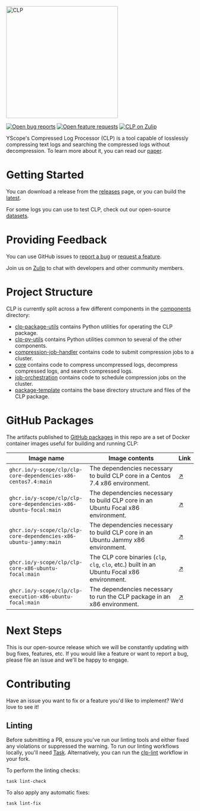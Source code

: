 <img alt="CLP" src="https://yscope.com/img/clp-logo.png" width="300"/>

[![Open bug reports](https://img.shields.io/github/issues/y-scope/clp/bug?label=bugs)](https://github.com/y-scope/clp/issues?q=is%3Aissue+is%3Aopen+label%3Abug)
[![Open feature requests](https://img.shields.io/github/issues/y-scope/clp/enhancement?label=feature-requests)](https://github.com/y-scope/clp/issues?q=is%3Aissue+is%3Aopen+label%3Aenhancement)
[![CLP on Zulip](https://img.shields.io/badge/zulip-yscope--clp%20chat-1888FA?logo=zulip)](https://yscope-clp.zulipchat.com/) 

YScope's Compressed Log Processor (CLP) is a tool capable of losslessly compressing text logs and
searching the compressed logs without decompression. To learn more about it, you can read our 
[paper](https://www.usenix.org/system/files/osdi21-rodrigues.pdf).

# Getting Started

You can download a release from the [releases](https://github.com/y-scope/clp/releases) page, or
you can build the [latest](docs/Building.md).

For some logs you can use to test CLP, check out our open-source 
[datasets](docs/Datasets.md).

# Providing Feedback

You can use GitHub issues to [report a bug](https://github.com/y-scope/clp/issues/new?assignees=&labels=bug&template=bug-report.yml) 
or [request a feature](https://github.com/y-scope/clp/issues/new?assignees=&labels=enhancement&template=feature-request.yml).

Join us on [Zulip](https://yscope-clp.zulipchat.com/) to chat with developers 
and other community members.

# Project Structure

CLP is currently split across a few different components in the [components](components) 
directory:

* [clp-package-utils](components/clp-package-utils) contains Python utilities
  for operating the CLP package.
* [clp-py-utils](components/clp-py-utils) contains Python utilities common to several of the 
  other components.
* [compression-job-handler](components/compression-job-handler) contains code to submit
  compression jobs to a cluster.
* [core](components/core) contains code to compress uncompressed logs, decompress compressed 
  logs, and search compressed logs.
* [job-orchestration](components/job-orchestration) contains code to schedule compression jobs on
  the cluster.
* [package-template](components/package-template) contains the base directory structure and files of the 
  CLP package.

# GitHub Packages

The artifacts published to [GitHub packages][1] in this repo are a set of Docker container images
useful for building and running CLP:

| Image name                                                        | Image contents                                                                              | Link   |
|-------------------------------------------------------------------|---------------------------------------------------------------------------------------------|--------|
| `ghcr.io/y-scope/clp/clp-core-dependencies-x86-centos7.4:main`    | The dependencies necessary to build CLP core in a Centos 7.4 x86 environment.               | [↗][2] |
| `ghcr.io/y-scope/clp/clp-core-dependencies-x86-ubuntu-focal:main` | The dependencies necessary to build CLP core in an Ubuntu Focal x86 environment.            | [↗][3] |
| `ghcr.io/y-scope/clp/clp-core-dependencies-x86-ubuntu-jammy:main` | The dependencies necessary to build CLP core in an Ubuntu Jammy x86 environment.            | [↗][4] |
| `ghcr.io/y-scope/clp/clp-core-x86-ubuntu-focal:main`              | The CLP core binaries (`clp`, `clg`, `clo`, etc.) built in an Ubuntu Focal x86 environment. | [↗][5] |
| `ghcr.io/y-scope/clp/clp-execution-x86-ubuntu-focal:main`         | The dependencies necessary to run the CLP package in an x86 environment.                    | [↗][6] |

# Next Steps

This is our open-source release which we will be constantly updating with bug fixes, features, etc.
If you would like a feature or want to report a bug, please file an issue and we'll be happy to engage.

# Contributing

Have an issue you want to fix or a feature you'd like to implement? We'd love to see it!

## Linting

Before submitting a PR, ensure you've run our linting tools and either fixed any violations or
suppressed the warning. To run our linting workflows locally, you'll need [Task][7]. Alternatively,
you can run the [clp-lint](.github/workflows/clp-lint.yaml) workflow in your fork.

To perform the linting checks:

```shell
task lint-check
```

To also apply any automatic fixes:

```shell
task lint-fix
```

[1]: https://github.com/orgs/y-scope/packages?repo_name=clp
[2]: https://github.com/y-scope/clp/pkgs/container/clp%2Fclp-core-dependencies-x86-centos7.4
[3]: https://github.com/y-scope/clp/pkgs/container/clp%2Fclp-core-dependencies-x86-ubuntu-focal
[4]: https://github.com/y-scope/clp/pkgs/container/clp%2Fclp-core-dependencies-x86-ubuntu-jammy
[5]: https://github.com/y-scope/clp/pkgs/container/clp%2Fclp-core-x86-ubuntu-focal
[6]: https://github.com/y-scope/clp/pkgs/container/clp%2Fclp-execution-x86-ubuntu-focal
[7]: https://taskfile.dev/
